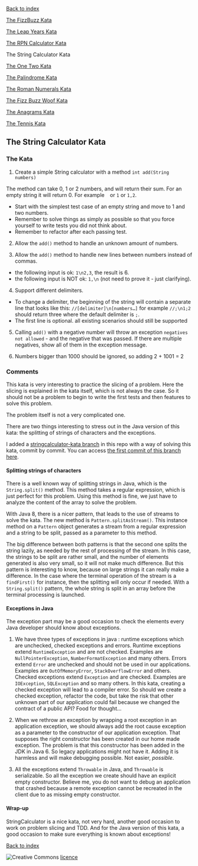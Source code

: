 [Back to index](/index.html)

[The FizzBuzz Kata](/katas/introductory/fizzbuzz-kata.html)

[The Leap Years Kata](/katas/introductory/leapyears-kata.html)

[The RPN Calculator Kata](/katas/introductory/rpncalculator-kata.html)

The String Calculator Kata

[The One Two Kata](/katas/introductory/onetwo-kata.html)

[The Palindrome Kata](/katas/introductory/palindrome-kata.html)

[The Roman Numerals Kata](/katas/intermediate/romannumerals-kata.html)

[The Fizz Buzz Woof Kata](/katas/intermediate/fizzbuzzwoof-kata.html)

[The Anagrams Kata](/katas/intermediate/anagrams-kata.html)

[The Tennis Kata](/katas/intermediate/tennis-kata.html)


## The String Calculator Kata

### The Kata

1) Create a simple String calculator with a method `int add(String numbers)`

The method can take 0, 1 or 2 numbers, and will return their sum. For an empty string it will return 0. For example ` ` or `1` or `1,2`.
* Start with the simplest test case of an empty string and move to 1 and two numbers.
* Remember to solve things as simply as possible so that you force yourself to write tests you did not think about.
* Remember to refactor after each passing test.

2) Allow the `add()` method to handle an unknown amount of numbers.

3) Allow the `add()` method to handle new lines between numbers instead of commas.
* the following input is ok:  `1\n2,3`, the result is 6.
* the following input is NOT ok:  `1,\n` (not need to prove it - just clarifying).

4)  Support different delimiters.
* To change a delimiter, the beginning of the string will contain a separate line that looks like this:   `//[delimiter]\n[numbers…]` for example `//;\n1;2` should return three where the default delimiter is `;`.
* The first line is optional. all existing scenarios should still be supported

5) Calling `add()` with a negative number will throw an exception `negatives not allowed` - and the negative that was passed. If there are multiple negatives, show all of them in the exception message.

6) Numbers bigger than 1000 should be ignored, so adding 2 + 1001  = 2

### Comments

This kata is very interesting to practice the slicing of a problem. Here the slicing is explained in the kata itself, which is not always the case. So it should not be a problem to begin to write the first tests and then features to solve this problem.

The problem itself is not a very complicated one.

There are two things interesting to stress out in the Java version of this kata: the splitting of strings of characters and the exceptions.

I added a [stringcalculator-kata branch](https://github.com/JosePaumard/JosePaumard.github.io/tree/stringcalculator-kata) in this repo with a way of solving this kata, commit by commit. You can access [the first commit of this branch here](https://github.com/JosePaumard/JosePaumard.github.io/tree/2a907788774aac2d04dde3725684baf1f2981bc9). 

#### Splitting strings of characters

There is a well known way of splitting strings in Java, which is the ``String.split()`` method. This method takes a regular expression, which is just perfect for this problem. Using this method is fine, we just have to analyze the content of the array to solve the problem.

With Java 8, there is a nicer pattern, that leads to the use of streams to solve the kata. The new method is ``Pattern.splitAsStream()``. This instance method on a ``Pattern`` object generates a stream from a regular expression and a string to be split, passed as a parameter to this method.

The big difference between both patterns is that the second one splits the string lazily, as needed by the rest of processing of the stream. In this case, the strings to be split are rather small, and the number of elements generated is also very small, so it will not make much difference. But this pattern is interesting to know, because on large strings it can really make a difference. In the case where the terminal operation of the stream is a ``findFirst()`` for instance, then the splitting will only occur if needed. With a ``String.split()`` pattern, the whole string is split in an array before the terminal processing is launched.

#### Exceptions in Java

The exception part may be a good occasion to check the elements every Java developer should know about exceptions.

1) We have three types of exceptions in java : runtime exceptions which are unchecked, checked exceptions and errors. Runtime exceptions extend ``RuntimeException`` and are not checked. Examples are ``NullPointerException``, ``NumberFormatException`` and many others. Errors extend  ``Error`` are unchecked and should not be used in our applications. Examples are ``OutOfMemoryError``, ``StackOverflowError`` and others. Checked exceptions extend ``Exception`` and are checked. Examples are ``IOException``, ``SQLException`` and so many others. In this kata, creating a checked exception will lead to a compiler error. So should we create a checked exception, refactor the code, but take the risk that other unknown part of our application could fail because we changed the contract of a public API? Food for thought...

2) When we rethrow an exception by wrapping a root exception in an application exception, we should always add the root cause exception as a parameter to the constructor of our application exception. That supposes the right constructor has been created in our home made exception. The problem is that this constructor has been added in the JDK in Java 6. So legacy applications might not have it. Adding it is harmless and will make debugging possible. Not easier, _possible_.

3) All the exceptions extend ``Throwable`` in Java, and ``Throwable`` is serializable. So all the exception we create should have an explicit empty constructor. Believe me, you do not want to debug an application that crashed because a remote exception cannot be recreated in the client due to as missing empty constructor.

#### Wrap-up

StringCalculator is a nice kata, not very hard, another good occasion to work on problem slicing and TDD. And for the Java version of this kata, a good occasion to make sure everything is known about exceptions!

[Back to index](/index.html)

![Creative Commons](https://i.creativecommons.org/l/by-nc-sa/4.0/88x31.png) [licence](http://creativecommons.org/licenses/by-nc-sa/4.0/)